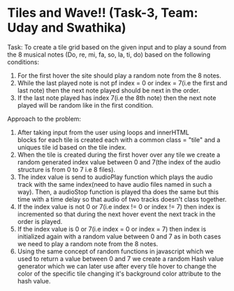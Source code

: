 # Tiles and Wave!! (Task-3, Team: Uday and Swathika)
Task:
To create a tile grid based on the given input and to play a sound from the 8 musical notes (Do, re, mi, fa, so, la, ti, do) based on the following conditions:
1. For the first hover the site should play a random note from the 8 notes.
2. While the last played note is not pf index = 0 or index = 7(i.e the first and last note) then the next note played should be next in the order.
3. If the last note played has index 7(i.e the 8th note) then the next note played will be random like in the first condition.

Approach to the problem:
1. After taking input from the user using loops and innerHTML <div> blocks for each tile is created each with a common class = "tile" and a uniques tile id based on the tile index.
2. When the tile is created during the first hover over any tile we create a random generated index value between 0 and 7(the index of the audio structure is from 0 to 7 i.e 8 files).
3. The index value is send to audioPlay function which plays the audio track with the same index(need to have audio files named in such a way). Then, a audioStop function is played tha does the same but this time with a time delay so that audio of two tracks doesn't class together.
4. If the index value is not 0 or 7(i.e index != 0 or index != 7) then index is incremented so that during the next hover event the next track in the order is played.
5. If the index value is 0 or 7(i.e index = 0 or index = 7) then index is initialized again with a random value between 0 and 7 as in both cases we need to play a random note from the 8 notes.
6. Using the same concept of random functions in javascript which we used to return a value between 0 and 7 we create a random Hash value generator which we can later use after every tile hover to change the color of the specific tile changing it's background color attribute to the hash value.
